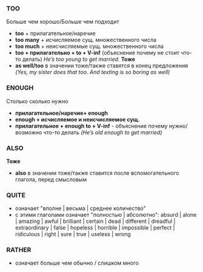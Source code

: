 ### TOO
Больше чем хорошо/Больше чем подходит
- **too** + прилагательное/наречие
- **too many** + исчисляемое сущ. множественного числа
- **too much** + неисчисляемые сущ. множественного числа
- **too + прилагательно + to + V-inf** (объяснение почему не стоит что-то делать) *He’s too young to get married.*
**Тоже**
- **as well/too** в значении тоже/также ставятся в конец предложения *(Yes, my sister does that too. And texting is so boring as well)*

### ENOUGH
Столько сколько нужно
- **прилагательное/наречие+ enough**
- **enough + исчисляемое и неисчисляемое сущ.**
- **прилагательное + enough to + V-inf** - объяснение почему нужно/возможно что-то делать *(He’s old enough to get married)*

### ALSO
**Тоже**
- **also** в значении тоже/также ставится после вспомогательного глагола, перед смысловым

### QUITE
- означает "вполне | весьма | среднее количество"
- с этими глаголами означает "полностью | абсолютно": absurd | alone | amazing | awful | brilliant | certain | dead | different | dreadful | extraordinary | false | hopeless | horrible | impossible | perfect | ridiculous | right | sure | true | useless | wrong

### RATHER
 - означает больше чем обычно / слишком много
